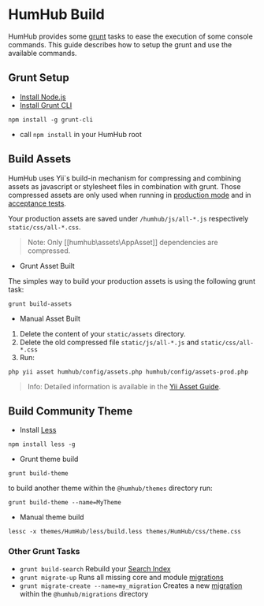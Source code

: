 HumHub Build
============

HumHub provides some [grunt](https://gruntjs.com/) tasks to ease the execution of some console commands. This guide describes how to setup
the grunt and use the available commands.

## Grunt Setup

 - [Install Node.js](https://nodejs.org/en/download/package-manager/)
 - [Install Grunt CLI](https://gruntjs.com/using-the-cli)
 
```
npm install -g grunt-cli
```

 - call `npm install` in your HumHub root

## Build Assets

HumHub uses Yii`s build-in mechanism for compressing and combining assets as javascript or stylesheet files in combination with grunt.
Those compressed assets are only used when running in [production mode](admin-installation.md#disable-errors-debugging) and in [acceptance tests](testing.md).

Your production assets are saved under `/humhub/js/all-*.js` respectively `static/css/all-*.css`.

> Note: Only [[humhub\assets\AppAsset]] dependencies are compressed.

- Grunt Asset Built

The simples way to build your production assets is using the following grunt task:

```
grunt build-assets
```

- Manual Asset Built

1. Delete the content of your `static/assets` directory.
2. Delete the old compressed file `static/js/all-*.js` and `static/css/all-*.css`
2. Run:

```
php yii asset humhub/config/assets.php humhub/config/assets-prod.php
```

> Info: Detailed information is available in the [Yii Asset Guide](http://www.yiiframework.com/doc-2.0/guide-structure-assets.html#combining-compressing-assets).

## Build Community Theme

- Install [Less](http://lesscss.org/usage/)

```
npm install less -g
```

- Grunt theme build

```
grunt build-theme
```

to build another theme within the `@humhub/themes` directory run:

```
grunt build-theme --name=MyTheme
```

- Manual theme build

```
lessc -x themes/HumHub/less/build.less themes/HumHub/css/theme.css
```

### Other Grunt Tasks

 - `grunt build-search` Rebuild your [Search Index](../admin/search.md)
 - `grunt migrate-up` Runs all missing core and module [migrations](models.md#scheme-updates)
 - `grunt migrate-create --name=my_migration` Creates a new [migration](models.md#scheme-updates) within the `@humhub/migrations` directory

